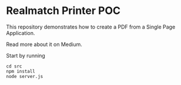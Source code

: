 Realmatch Printer POC
=====================

This repository demonstrates how to create a PDF from a Single Page Application.

Read more about it on Medium.

Start by running

    cd src
    npm install
    node server.js   




